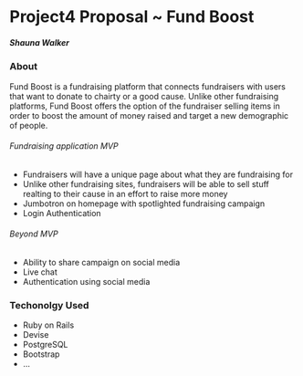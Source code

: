 # Project4 Proposal ~ Fund Boost
##### Shauna Walker

### About
Fund Boost is a fundraising platform that connects fundraisers with users that want to donate to chairty or a good cause. Unlike other fundraising platforms, Fund Boost offers the option of the fundraiser selling items in order to boost the amount of money raised and target a new demographic of people. 

###### Fundraising application MVP
- Fundraisers will have a unique page about what they are fundraising for
- Unlike other fundraising sites, fundraisers will be able to sell stuff realting to their cause in an effort to raise more money
- Jumbotron on homepage with spotlighted fundraising campaign
- Login Authentication

###### Beyond MVP
- Ability to share campaign on social media
- Live chat
- Authentication using social media

### Techonolgy Used
- Ruby on Rails
- Devise 
- PostgreSQL
- Bootstrap
- ...
